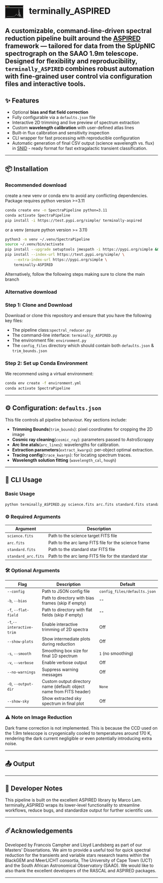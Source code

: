 <h1>
  <img src="assets/terminally_ASPIRED_logo_no_text.png" alt="Logo" width="60" style="vertical-align: middle; margin-right: 12px;">
  terminally_ASPIRED
</h1>


 A customizable, command-line-driven spectral reduction pipeline built around the [ASPIRED](https://github.com/cylammarco/ASPIRED) framework — tailored for data from the **SpUpNIC spectrograph** on the **SAAO 1.9m telescope**.
Designed for flexibility and reproducibility, `terminally_ASPIRED` combines robust automation with fine-grained user control via configuration files and interactive tools.
---

## ✨ Features

- Optional **bias and flat field correction**
- Fully configurable via a `defaults.json` file
- Interactive 2D trimming and live preview of spectrum extraction
- Custom **wavelength calibration** with user-defined atlas lines
- Built-in flux calibration and sensitivity inspection
- CLI wrapper for fast processing with reproducible configuration
- Automatic generation of final CSV output (science wavelength vs. flux) in [SNID](https://people.lam.fr/blondin.stephane/software/snid/) - ready format for fast extragalactic transient classification.

---

## 📦 Installation
### Recommended download
create a new venv or conda env to avoid any conflicting dependencies. Package requires python version >=3.11

```bash
conda create env -n SpectraPipeline python=3.11
conda activate SpectraPipeline
pip install -i https://test.pypi.org/simple/ terminally-aspired
```
or a venv (ensure python version >= 3.11)
```bash
python3 -m venv ~/.venv/SpectraPipeline
source ~/.venv/bin/activate
pip install --upgrade setuptools jmespath -i https://pypi.org/simple && \
pip install --index-url https://test.pypi.org/simple/ \
    --extra-index-url https://pypi.org/simple \
    terminally-ASPIRED
```

Alternatively, follow the following steps making sure to clone the main branch

### Alternative download
### Step 1: Clone and Download

Download or clone this repository and ensure that you have the following key files:

- The pipeline class:`spectral_reducer.py`
- The command-line interface: `terminally_ASPIRED.py`
- The environment file: `environment.py`
- The `config_files` directory which should contain both `defaults.json` & `trim_bounds.json`

### Step 2: Set up Conda Environment

We recommend using a virtual environment:
```bash
conda env create -f environment.yml
conda activate SpectraPipeline
```

---
## ⚙️ Configuration: `defaults.json`
This file controls all pipeline behaviour.
Key sections include:
- **Trimming Bounds**(`trim_bounds`): pixel coordinates for cropping the 2D image
- **Cosmic ray cleaning**(`cosmic_ray`): parameters passed to AstroScrappy
- **Arc line atals**(`arc_lines`): wavelengths for calibration.
- **Extraction parameters**(`extract_kwargs`): per-object optimal extraction.
- **Tracing config**(`trace_kwargs`): for locating spectrum traces.
- **Wavelength solution fitting** (`wavelength_cal`, `hough`)
---

## 🚀 CLI Usage
### Basic Usage 
```bash
python terminally_ASPIRED.py science.fits arc.fits standard.fits standard_arc.fits
```
### ⚙️ Required Arguments
| Argument            | Description                                          |
| ------------------- | ---------------------------------------------------- |
| `science.fits`      | Path to the science target FITS file                 |
| `arc.fits`          | Path to the arc lamp FITS file for the science frame |
| `standard.fits`     | Path to the standard star FITS file                  |
| `standard_arc.fits` | Path to the arc lamp FITS file for the standard star |


### 🛠️ Optional Arguments
| Flag                 | Description                                                          | Default                      |
| -------------------- | -------------------------------------------------------------------- | ---------------------------- |
| `--config`           | Path to JSON config file                                             | `config_files/defaults.json` |
| `-b`, `--bias`       | Path to directory with bias frames (skip if empty)                   | `""`                         |
| `-f`, `--flat-field` | Path to directory with flat fields (skip if empty)                   | `""`                         |
| `-t`,`--interactive-trim` | Enable interactive trimming of 2D spectra                            | Off                     |
| `--show-plots`       | Show intermediate plots during reduction                             | Off                          |
| `-s`, `--smooth`     | Smoothing box size for final 1D spectrum                             | `1` (no smoothing)           |
| `-v`, `--verbose`    | Enable verbose output                                                | Off                          |
| `--no-warnings`      | Suppress warning messages                                            | Off                          |
| `-O`, `--output-dir` | Custom output directory name (default: object name from FITS header) | `None`                       |
| `--show-sky`         | Show extracted sky spectrum in final plot                            | Off                          |

### ⚠️ Note on Image Reduction
Dark frame correction is not implemented. This is because the CCD used on the 1.9m telescope is cryogenically cooled to temperatures around 170 K, rendering the dark current negligible or even potentially introducing extra noise.

---
## 📤 Output

---

## 🧪 Developer Notes
This pipeline is built on the excellent ASPIRED library by Marco Lam. terminally_ASPIRED wraps its lower-level functionality to streamline workflows, reduce bugs, and standardize output for further scientific use.

---
## ☄️Acknowledgements
Developed by Francois Campher and Lloyd Landsberg as part of our Masters' Dissertations. We aim to provide a useful tool for quick spectral reduction for the transients and variable stars research teams within the BlackGEM and MeerLICHT consortia, The University of Cape Town (UCT) and the South African Astronomical Observatory (SAAO). We would like to also thank the excellent developers of the RASCAL and ASPIRED packages.

---



